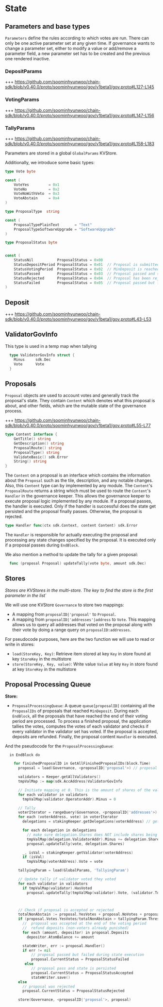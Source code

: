 <!--
order: 2
-->

# State

## Parameters and base types

`Parameters` define the rules according to which votes are run. There can only
be one active parameter set at any given time. If governance wants to change a
parameter set, either to modify a value or add/remove a parameter field, a new
parameter set has to be created and the previous one rendered inactive.

### DepositParams
+++ https://github.com/soominhyunwoo/chain-sdk/blob/v0.40.0/proto/soominhyunwoo/gov/v1beta1/gov.proto#L127-L145

### VotingParams
+++ https://github.com/soominhyunwoo/chain-sdk/blob/v0.40.0/proto/soominhyunwoo/gov/v1beta1/gov.proto#L147-L156

### TallyParams
+++ https://github.com/soominhyunwoo/chain-sdk/blob/v0.40.0/proto/soominhyunwoo/gov/v1beta1/gov.proto#L158-L183

Parameters are stored in a global `GlobalParams` KVStore.

Additionally, we introduce some basic types:

```go
type Vote byte

const (
    VoteYes         = 0x1
    VoteNo          = 0x2
    VoteNoWithVeto  = 0x3
    VoteAbstain     = 0x4
)

type ProposalType  string

const (
    ProposalTypePlainText       = "Text"
    ProposalTypeSoftwareUpgrade = "SoftwareUpgrade"
)

type ProposalStatus byte


const (
	StatusNil           ProposalStatus = 0x00
    StatusDepositPeriod ProposalStatus = 0x01  // Proposal is submitted. Participants can deposit on it but not vote
    StatusVotingPeriod  ProposalStatus = 0x02  // MinDeposit is reached, participants can vote
    StatusPassed        ProposalStatus = 0x03  // Proposal passed and successfully executed
    StatusRejected      ProposalStatus = 0x04  // Proposal has been rejected
    StatusFailed        ProposalStatus = 0x05  // Proposal passed but failed execution
)
```

## Deposit

+++ https://github.com/soominhyunwoo/chain-sdk/blob/v0.40.0/proto/soominhyunwoo/gov/v1beta1/gov.proto#L43-L53

## ValidatorGovInfo

This type is used in a temp map when tallying

```go
  type ValidatorGovInfo struct {
    Minus     sdk.Dec
    Vote      Vote
  }
```

## Proposals

`Proposal` objects are used to account votes and generally track the proposal's state. They contain `Content` which denotes
what this proposal is about, and other fields, which are the mutable state of
the governance process.

+++ https://github.com/soominhyunwoo/chain-sdk/blob/v0.40.0/proto/soominhyunwoo/gov/v1beta1/gov.proto#L55-L77

```go
type Content interface {
	GetTitle() string
	GetDescription() string
	ProposalRoute() string
	ProposalType() string
	ValidateBasic() sdk.Error
	String() string
}
```

The `Content` on a proposal is an interface which contains the information about
the `Proposal` such as the tile, description, and any notable changes. Also, this
`Content` type can by implemented by any module. The `Content`'s `ProposalRoute`
returns a string which must be used to route the `Content`'s `Handler` in the
governance keeper. This allows the governance keeper to execute proposal logic
implemented by any module. If a proposal passes, the handler is executed. Only
if the handler is successful does the state get persisted and the proposal finally
passes. Otherwise, the proposal is rejected.

```go
type Handler func(ctx sdk.Context, content Content) sdk.Error
```

The `Handler` is responsible for actually executing the proposal and processing
any state changes specified by the proposal. It is executed only if a proposal
passes during `EndBlock`.

We also mention a method to update the tally for a given proposal:

```go
  func (proposal Proposal) updateTally(vote byte, amount sdk.Dec)
```

## Stores

_Stores are KVStores in the multi-store. The key to find the store is the first
parameter in the list_`

We will use one KVStore `Governance` to store two mappings:

- A mapping from `proposalID|'proposal'` to `Proposal`.
- A mapping from `proposalID|'addresses'|address` to `Vote`. This mapping allows
  us to query all addresses that voted on the proposal along with their vote by
  doing a range query on `proposalID:addresses`.

For pseudocode purposes, here are the two function we will use to read or write in stores:

- `load(StoreKey, Key)`: Retrieve item stored at key `Key` in store found at key `StoreKey` in the multistore
- `store(StoreKey, Key, value)`: Write value `Value` at key `Key` in store found at key `StoreKey` in the multistore

## Proposal Processing Queue

**Store:**

- `ProposalProcessingQueue`: A queue `queue[proposalID]` containing all the
  `ProposalIDs` of proposals that reached `MinDeposit`. During each `EndBlock`,
  all the proposals that have reached the end of their voting period are processed.
  To process a finished proposal, the application tallies the votes, computes the
  votes of each validator and checks if every validator in the validator set has
  voted. If the proposal is accepted, deposits are refunded. Finally, the proposal
  content `Handler` is executed.

And the pseudocode for the `ProposalProcessingQueue`:

```go
  in EndBlock do

    for finishedProposalID in GetAllFinishedProposalIDs(block.Time)
      proposal = load(Governance, <proposalID|'proposal'>) // proposal is a const key

      validators = Keeper.getAllValidators()
      tmpValMap := map(sdk.AccAddress)ValidatorGovInfo

      // Initiate mapping at 0. This is the amount of shares of the validator's vote that will be overridden by their delegator's votes
      for each validator in validators
        tmpValMap(validator.OperatorAddr).Minus = 0

      // Tally
      voterIterator = rangeQuery(Governance, <proposalID|'addresses'>) //return all the addresses that voted on the proposal
      for each (voterAddress, vote) in voterIterator
        delegations = stakingKeeper.getDelegations(voterAddress) // get all delegations for current voter

        for each delegation in delegations
          // make sure delegation.Shares does NOT include shares being unbonded
          tmpValMap(delegation.ValidatorAddr).Minus += delegation.Shares
          proposal.updateTally(vote, delegation.Shares)

        _, isVal = stakingKeeper.getValidator(voterAddress)
        if (isVal)
          tmpValMap(voterAddress).Vote = vote

      tallyingParam = load(GlobalParams, 'TallyingParam')

      // Update tally if validator voted they voted
      for each validator in validators
        if tmpValMap(validator).HasVoted
          proposal.updateTally(tmpValMap(validator).Vote, (validator.TotalShares - tmpValMap(validator).Minus))



      // Check if proposal is accepted or rejected
      totalNonAbstain := proposal.YesVotes + proposal.NoVotes + proposal.NoWithVetoVotes
      if (proposal.Votes.YesVotes/totalNonAbstain > tallyingParam.Threshold AND proposal.Votes.NoWithVetoVotes/totalNonAbstain  < tallyingParam.Veto)
        //  proposal was accepted at the end of the voting period
        //  refund deposits (non-voters already punished)
        for each (amount, depositor) in proposal.Deposits
          depositor.AtomBalance += amount

        stateWriter, err := proposal.Handler()
        if err != nil
            // proposal passed but failed during state execution
            proposal.CurrentStatus = ProposalStatusFailed
         else
            // proposal pass and state is persisted
            proposal.CurrentStatus = ProposalStatusAccepted
            stateWriter.save()
      else
        // proposal was rejected
        proposal.CurrentStatus = ProposalStatusRejected

      store(Governance, <proposalID|'proposal'>, proposal)
```
